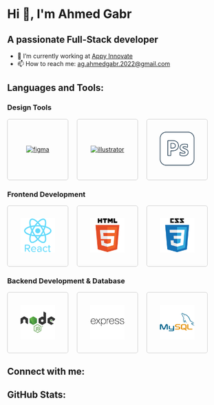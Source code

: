 # Hi 👋, I'm Ahmed Gabr
## A passionate Full-Stack developer

- 🔭 I’m currently working at [Appy Innovate](https://appyinnovate.com/)
- 📫 How to reach me: ag.ahmedgabr.2022@gmail.com

## Languages and Tools:

<style>
  .tools-container {
    display: flex;
    flex-wrap: wrap;
    gap: 20px;
  }
  .tool {
    border: 1px solid #ccc;
    padding: 10px;
    border-radius: 5px;
    display: flex;
    align-items: center;
    justify-content: center;
    width: 120px;
    height: 120px;
  }
  .tool img {
    max-width: 80px;
    max-height: 80px;
  }
</style>

### Design Tools
<div class="tools-container">
  <div class="tool">
    <a href="https://www.figma.com/" target="_blank" rel="noreferrer">
      <img src="https://www.vectorlogo.zone/logos/figma/figma-icon.svg" alt="figma"/>
    </a>
  </div>
  <div class="tool">
    <a href="https://www.adobe.com/in/products/illustrator.html" target="_blank" rel="noreferrer">
      <img src="https://www.vectorlogo.zone/logos/adobe_illustrator/adobe_illustrator-icon.svg" alt="illustrator"/>
    </a>
  </div>
  <div class="tool">
    <a href="https://www.photoshop.com/en" target="_blank" rel="noreferrer">
      <img src="https://raw.githubusercontent.com/devicons/devicon/master/icons/photoshop/photoshop-line.svg" alt="photoshop"/>
    </a>
  </div>
</div>

### Frontend Development
<div class="tools-container">
  <div class="tool">
    <a href="https://reactjs.org/" target="_blank" rel="noreferrer">
      <img src="https://raw.githubusercontent.com/devicons/devicon/master/icons/react/react-original-wordmark.svg" alt="react"/>
    </a>
  </div>
  <div class="tool">
    <a href="https://www.w3.org/html/" target="_blank" rel="noreferrer">
      <img src="https://raw.githubusercontent.com/devicons/devicon/master/icons/html5/html5-original-wordmark.svg" alt="html5"/>
    </a>
  </div>
  <div class="tool">
    <a href="https://www.w3schools.com/css/" target="_blank" rel="noreferrer">
      <img src="https://raw.githubusercontent.com/devicons/devicon/master/icons/css3/css3-original-wordmark.svg" alt="css3"/>
    </a>
  </div>
</div>

### Backend Development & Database
<div class="tools-container">
  <div class="tool">
    <a href="https://nodejs.org" target="_blank" rel="noreferrer">
      <img src="https://raw.githubusercontent.com/devicons/devicon/master/icons/nodejs/nodejs-original-wordmark.svg" alt="nodejs"/>
    </a>
  </div>
  <div class="tool">
    <a href="https://expressjs.com" target="_blank" rel="noreferrer">
      <img src="https://raw.githubusercontent.com/devicons/devicon/master/icons/express/express-original-wordmark.svg" alt="express"/>
    </a>
  </div>
  <div class="tool">
    <a href="https://www.mysql.com/" target="_blank" rel="noreferrer">
      <img src="https://raw.githubusercontent.com/devicons/devicon/master/icons/mysql/mysql-original-wordmark.svg" alt="mysql"/>
    </a>
  </div>
</div>

## Connect with me:
<!-- Your social media links here -->

## GitHub Stats:
<!-- Your GitHub stats here -->
